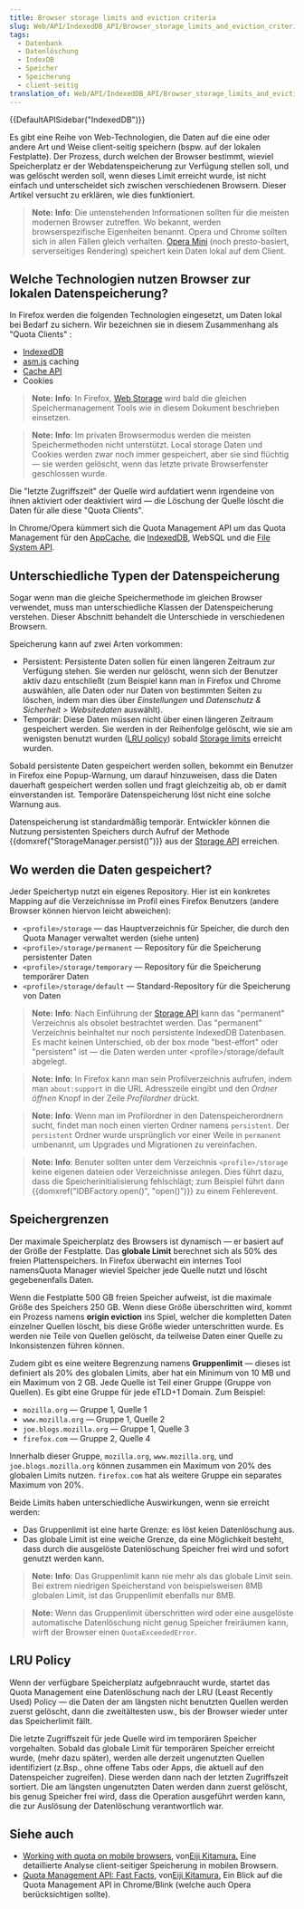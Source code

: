 ```yaml
---
title: Browser storage limits and eviction criteria
slug: Web/API/IndexedDB_API/Browser_storage_limits_and_eviction_criteria
tags:
  - Datenbank
  - Datenlöschung
  - IndexDB
  - Speicher
  - Speicherung
  - client-seitig
translation_of: Web/API/IndexedDB_API/Browser_storage_limits_and_eviction_criteria
---
```

{{DefaultAPISidebar("IndexedDB")}}

Es gibt eine Reihe von Web-Technologien, die Daten auf die eine oder andere Art und Weise client-seitig speichern (bspw. auf der lokalen Festplatte). Der Prozess, durch welchen der Browser bestimmt, wieviel Speicherplatz er der Webdatenspeicherung zur Verfügung stellen soll, und was gelöscht werden soll, wenn dieses Limit erreicht wurde, ist nicht einfach und unterscheidet sich zwischen verschiedenen Browsern. Dieser Artikel versucht zu erklären, wie dies funktioniert.

> **Note:** **Info**: Die untenstehenden Informationen sollten für die meisten modernen Browser zutreffen. Wo bekannt, werden browserspezifische Eigenheiten benannt. Opera und Chrome sollten sich in allen Fällen gleich verhalten. [Opera Mini](http://www.opera.com/mobile/mini) (noch presto-basiert, serverseitiges Rendering) speichert kein Daten lokal auf dem Client.

## Welche Technologien nutzen Browser zur lokalen Datenspeicherung?

In Firefox werden die folgenden Technologien eingesetzt, um Daten lokal bei Bedarf zu sichern. Wir bezeichnen sie in diesem Zusammenhang als "Quota Clients" :

- [IndexedDB](/de/docs/Web/API/IndexedDB_API)
- [asm.js](http://asmjs.org/) caching
- [Cache API](/de/docs/Web/API/Cache)
- Cookies

> **Note:** **Info**: In Firefox, [Web Storage](/de/docs/Web/API/Web_Storage_API) wird bald die gleichen Speichermanagement Tools wie in diesem Dokument beschrieben einsetzen.

> **Note:** **Info**: Im privaten Browsermodus werden die meisten Speichermethoden nicht unterstützt. Local storage Daten und Cookies werden zwar noch immer gespeichert, aber sie sind flüchtig — sie werden gelöscht, wenn das letzte private Browserfenster geschlossen wurde.

Die "letzte Zugriffszeit" der Quelle wird aufdatiert wenn irgendeine von ihnen aktiviert oder deaktiviert wird — die Löschung der Quelle löscht die Daten für alle diese "Quota Clients".

In Chrome/Opera kümmert sich die Quota Management API um das Quota Management für den [AppCache](/de/docs/Web/HTML/Using_the_application_cache), die [IndexedDB](/de/docs/Web/API/IndexedDB_API), WebSQL und die [File System API](/de/docs/Web/API/File_System_API).

## Unterschiedliche Typen der Datenspeicherung

Sogar wenn man die gleiche Speichermethode im gleichen Browser verwendet, muss man unterschiedliche Klassen der Datenspeicherung verstehen. Dieser Abschnitt behandelt die Unterschiede in verschiedenen Browsern.

Speicherung kann auf zwei Arten vorkommen:

- Persistent: Persistente Daten sollen für einen längeren Zeitraum zur Verfügung stehen. Sie werden nur gelöscht, wenn sich der Benutzer aktiv dazu entschließt (zum Beispiel kann man in Firefox und Chrome auswählen, alle Daten oder nur Daten von bestimmten Seiten zu löschen, indem man dies über _Einstellungen_ und _Datenschutz & Sicherheit > Websitedaten_ auswählt).
- Temporär: Diese Daten müssen nicht über einen längeren Zeitraum gespeichert werden. Sie werden in der Reihenfolge gelöscht, wie sie am wenigsten benutzt wurden ([LRU policy](#lru_policy)) sobald [Storage limits](#storage_limits) erreicht wurden.

Sobald persistente Daten gespeichert werden sollen, bekommt ein Benutzer in Firefox eine Popup-Warnung, um darauf hinzuweisen, dass die Daten dauerhaft gespeichert werden sollen und fragt gleichzeitig ab, ob er damit einverstanden ist. Temporäre Datenspeicherung löst nicht eine solche Warnung aus.

Datenspeicherung ist standardmäßig temporär. Entwickler können die Nutzung persistenten Speichers durch Aufruf der Methode {{domxref("StorageManager.persist()")}} aus der [Storage API](/de/docs/Web/API/Storage_API) erreichen.

## Wo werden die Daten gespeichert?

Jeder Speichertyp nutzt ein eigenes Repository. Hier ist ein konkretes Mapping auf die Verzeichnisse im Profil eines Firefox Benutzers (andere Browser können hiervon leicht abweichen):

- `<profile>/storage` — das Hauptverzeichnis für Speicher, die durch den Quota Manager verwaltet werden (siehe unten)
- `<profile>/storage/permanent` — Repository für die Speicherung persistenter Daten
- `<profile>/storage/temporary` — Repository für die Speicherung temporärer Daten
- `<profile>/storage/default` — Standard-Repository für die Speicherung von Daten

> **Note:** **Info**: Nach Einführung der [Storage API](/de/docs/Web/API/Storage_API) kann das "permanent" Verzeichnis als obsolet bestrachtet werden. Das "permanent" Verzeichnis beinhaltet nur noch persistente IndexedDB Datenbasen. Es macht keinen Unterschied, ob der box mode "best-effort" oder "persistent" ist — die Daten werden unter \<profile>/storage/default abgelegt.

> **Note:** **Info**: In Firefox kann man sein Profilverzeichnis aufrufen, indem man `about:support` in die URL Adresszeile eingibt und den _Ordner öffnen_ Knopf in der Zeile _Profilordner_ drückt.

> **Note:** **Info**: Wenn man im Profilordner in den Datenspeicherordnern sucht, findet man noch einen vierten Ordner namens `persistent`. Der `persistent` Ordner wurde ursprünglich vor einer Weile in `permanent` umbenannt, um Upgrades und Migrationen zu vereinfachen.

> **Note:** **Info**: Benuter sollten unter dem Verzeichnis `<profile>/storage` keine eigenen dateien oder Verzeichnisse anlegen. Dies führt dazu, dass die Speicherinitialisierung fehlschlägt; zum Beispiel führt dann {{domxref("IDBFactory.open()", "open()")}} zu einem Fehlerevent.

## Speichergrenzen

Der maximale Speicherplatz des Browsers ist dynamisch — er basiert auf der Größe der Festplatte. Das **globale Limit** berechnet sich als 50% des freien Plattenspeichers. In Firefox überwacht ein internes Tool namensQuota Manager wieviel Speicher jede Quelle nutzt und löscht gegebenenfalls Daten.

Wenn die Festplatte 500 GB freien Speicher aufweist, ist die maximale Größe des Speichers 250 GB. Wenn diese Größe überschritten wird, kommt ein Prozess namens **origin eviction** ins Spiel, welcher die kompletten Daten einzelner Quellen löscht, bis diese Größe wieder unterschritten wurde. Es werden nie Teile von Quellen gelöscht, da teilweise Daten einer Quelle zu Inkonsistenzen führen können.

Zudem gibt es eine weitere Begrenzung namens **Gruppenlimit** — dieses ist definiert als 20% des globalen Limits, aber hat ein Minimum von 10 MB und ein Maximum von 2 GB. Jede Quelle ist Teil einer Gruppe (Gruppe von Quellen). Es gibt eine Gruppe für jede eTLD+1 Domain. Zum Beispiel:

- `mozilla.org` — Gruppe 1, Quelle 1
- `www.mozilla.org` — Gruppe 1, Quelle 2
- `joe.blogs.mozilla.org` — Gruppe 1, Quelle 3
- `firefox.com` — Gruppe 2, Quelle 4

Innerhalb dieser Gruppe, `mozilla.org`, `www.mozilla.org`, und `joe.blogs.mozilla.org` können zusammen ein Maximum von 20% des globalen Limits nutzen. `firefox.com` hat als weitere Gruppe ein separates Maximum von 20%.

Beide Limits haben unterschiedliche Auswirkungen, wenn sie erreicht werden:

- Das Gruppenlimit ist eine harte Grenze: es löst keien Datenlöschung aus.
- Das globale Limit ist eine weiche Grenze, da eine Möglichkeit besteht, dass durch die ausgelöste Datenlöschung Speicher frei wird und sofort genutzt werden kann.

> **Note:** **Info**: Das Gruppenlimit kann nie mehr als das globale Limit sein. Bei extrem niedrigen Speicherstand von beispielsweisen 8MB globalen Limit, ist das Gruppenlimit ebenfalls nur 8MB.

> **Note:** Wenn das Gruppenlimit überschritten wird oder eine ausgelöste automatische Datenlöschung nicht genug Speicher freiräumen kann, wirft der Browser einen `QuotaExceededError`.

## LRU Policy

Wenn der verfügbare Speicherplatz aufgebnraucht wurde, startet das Quota Management eine Datenlöschung nach der LRU (Least Recently Used) Policy — die Daten der am längsten nicht benutzten Quellen werden zuerst gelöscht, dann die zweitältesten usw., bis der Browser wieder unter das Speicherlimit fällt.

Die letzte Zugriffszeit für jede Quelle wird im temporären Speicher vorgehalten. Sobald das globale Limit für temporären Speicher erreicht wurde, (mehr dazu später), werden alle derzeit ungenutzten Quellen identifiziert (z.Bsp., ohne offene Tabs oder Apps, die aktuell auf den Datenspeicher zugreifen). Diese werden dann nach der letzten Zugriffszeit sortiert. Die am längsten ungenutzten Daten werden dann zuerst gelöscht, bis genug Speicher frei wird, dass die Operation ausgeführt werden kann, die zur Auslösung der Datenlöschung verantwortlich war.

## Siehe auch

- [Working with quota on mobile browsers](http://www.html5rocks.com/en/tutorials/offline/quota-research/), von[Eiji Kitamura.](http://blog.agektmr.com "Eiji Kitamura") Eine detaillierte Analyse client-seitiger Speicherung in mobilen Browsern.
- [Quota Management API: Fast Facts](https://developers.google.com/web/updates/2011/11/Quota-Management-API-Fast-Facts), von[Eiji Kitamura.](http://blog.agektmr.com "Eiji Kitamura") Ein Blick auf die Quota Management API in Chrome/Blink (welche auch Opera berücksichtigen sollte).

